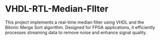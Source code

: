 # VHDL-RTL-Median-FIlter
This project implements a real-time median filter using VHDL and the Bitonic Merge Sort algorithm. Designed for FPGA applications, it efficiently processes streaming data to remove noise and enhance signal quality. 
